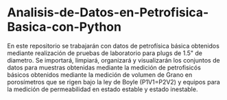 # Analisis-de-Datos-en-Petrofisica-Basica-con-Python
En este repositorio se trabajarán con datos de petrofísica básica obtenidos mediante realización de pruebas de laboratorio para plugs de 1.5" de diametro.
Se importará, limpiará, organizará y visualizarán los conjuntos de datos para muestras obtenidas mediante la medición de petrofisicós básicos obtenidos mediante la medición de volumen de Grano en porosímetros que se rigen bajo la ley de Boyle (P1V1=P2V2) y equipos para la medición de permeabilidad en estado estable y estado inestable.
